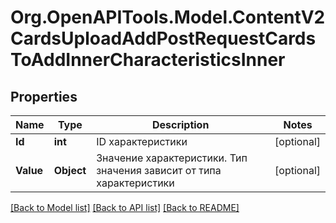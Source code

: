# Org.OpenAPITools.Model.ContentV2CardsUploadAddPostRequestCardsToAddInnerCharacteristicsInner

## Properties

Name | Type | Description | Notes
------------ | ------------- | ------------- | -------------
**Id** | **int** | ID характеристики | [optional] 
**Value** | **Object** | Значение характеристики. Тип значения зависит от типа характеристики | [optional] 

[[Back to Model list]](../README.md#documentation-for-models) [[Back to API list]](../README.md#documentation-for-api-endpoints) [[Back to README]](../README.md)


